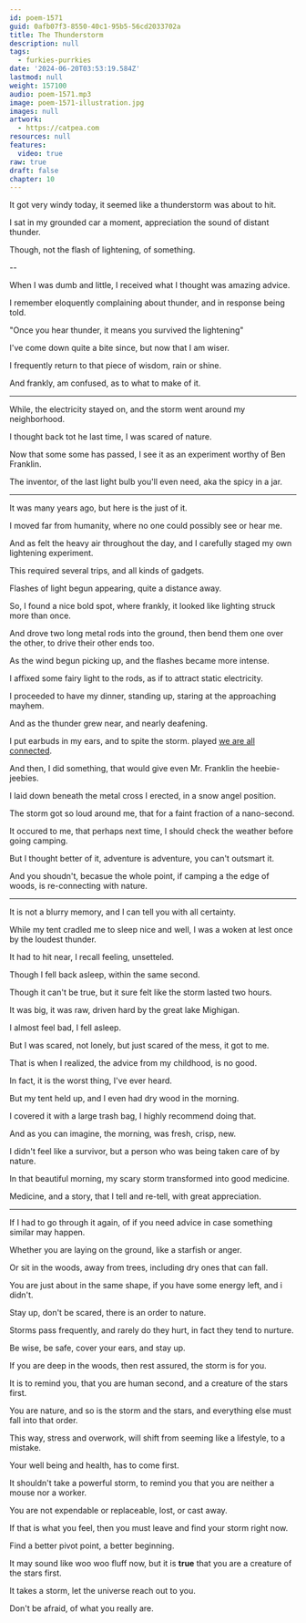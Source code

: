 ```yaml
---
id: poem-1571
guid: 0afb07f3-8550-40c1-95b5-56cd2033702a
title: The Thunderstorm
description: null
tags:
  - furkies-purrkies
date: '2024-06-20T03:53:19.584Z'
lastmod: null
weight: 157100
audio: poem-1571.mp3
image: poem-1571-illustration.jpg
images: null
artwork:
  - https://catpea.com
resources: null
features:
  video: true
raw: true
draft: false
chapter: 10
---
```



It got very windy today,
it seemed like a thunderstorm was about to hit.

I sat in my grounded car a moment,
appreciation the sound of distant thunder.

Though, not the flash of lightening,
of something.

--

When I was dumb and little,
I received what I thought was amazing advice.

I remember eloquently complaining about thunder,
and in response being told.

"Once you hear thunder,
it means you survived the lightening"

I've come down quite a bite since,
but now that I am wiser.

I frequently return to that piece of wisdom,
rain or shine.

And frankly, am confused,
as to what to make of it.

---

While, the electricity stayed on,
and the storm went around my neighborhood.

I thought back tot he last time,
I was scared of nature.

Now that some some has passed,
I see it as an experiment worthy of Ben Franklin.

The inventor, of the last light bulb you'll even need,
aka the spicy in a jar.

---

It was many years ago,
but here is the just of it.

I moved far from humanity,
where no one could possibly see or hear me.

And as felt the heavy air throughout the day,
and I carefully staged my own lightening experiment.

This required several trips,
and all kinds of gadgets.

Flashes of light begun appearing,
quite a distance away.

So, I found a nice bold spot,
where frankly, it looked like lighting struck more than once.

And drove two long metal rods into the ground,
then bend them one over the other, to drive their other ends too.

As the wind begun picking up,
and the flashes became more intense.

I affixed some fairy light to the rods,
as if to attract static electricity.

I proceeded to have my dinner,
standing up, staring at the approaching mayhem.

And as the thunder grew near,
and nearly deafening.

I put earbuds in my ears, and to spite the storm.
played [we are all connected][1].

And then, I did something,
that would give even Mr. Franklin the heebie-jeebies.

I laid down beneath the metal cross I erected,
in a snow angel position.

The storm got so loud around me,
that for a faint fraction of a nano-second.

It occured to me, that perhaps next time,
I should check the weather before going camping.

But I thought better of it,
adventure is adventure, you can't outsmart it.

And you shoudn't, becasue the whole point,
if camping a the edge of woods, is re-connecting with nature.

---

It is not a blurry memory,
and I can tell you with all certainty.

While my tent cradled me to sleep nice and well,
I was a woken at lest once by the loudest thunder.

It had to hit near,
I recall feeling, unsetteled.

Though I fell back asleep,
within the same second.

Though it can't be true,
but it sure felt like the storm lasted two hours.

It was big, it was raw,
driven hard by the great lake Mighigan.

I almost feel bad,
I fell asleep.

But I was scared, not lonely,
but just scared of the mess, it got to me.

That is when I realized,
the advice from my childhood, is no good.

In fact, it is the worst thing,
I've ever heard.

But my tent held up,
and I even had dry wood in the morning.

I covered it with a large trash bag,
I highly recommend doing that.

And as you can imagine, the morning,
was fresh, crisp, new.

I didn't feel like a survivor,
but a person who was being taken care of by nature.

In that beautiful morning,
my scary storm transformed into good medicine.

Medicine, and a story,
that I tell and re-tell, with great appreciation.

---

If I had to go through it again,
of if you need advice in case something similar may happen.

Whether you are laying on the ground,
like a starfish or anger.

Or sit in the woods,
away from trees, including dry ones that can fall.

You are just about in the same shape,
if you have some energy left, and i didn't.

Stay up, don't be scared,
there is an order to nature.

Storms pass frequently,
and rarely do they hurt, in fact they tend to nurture.

Be wise, be safe,
cover your ears, and stay up.

If you are deep in the woods,
then rest assured, the storm is for you.

It is to remind you, that you are human second,
and a creature of the stars first.

You are nature, and so is the storm and the stars,
and everything else must fall into that order.

This way, stress and overwork,
will shift from seeming like a lifestyle, to a mistake.

Your well being and health,
has to come first.

It shouldn't take a powerful storm,
to remind you that you are neither a mouse nor a worker.

You are not expendable or replaceable,
lost, or cast away.

If that is what you feel,
then you must leave and find your storm right now.

Find a better pivot point,
a better beginning.

It may sound like woo woo fluff now,
but it is __true__ that you are a creature of the stars first.

It takes a storm,
let the universe reach out to you.

Don't be afraid,
of what you really are.

[1]: https://www.youtube.com/watch?v=XGK84Poeynk
